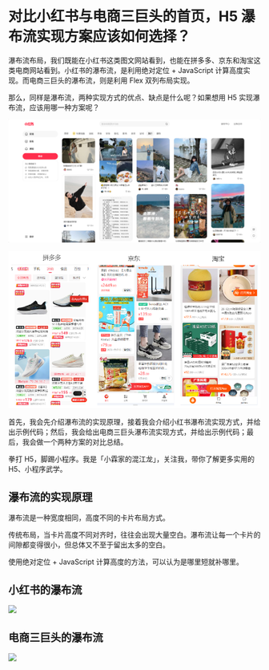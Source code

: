 # 对比小红书与电商三巨头的首页，H5 瀑布流实现方案应该如何选择？

瀑布流布局，我们既能在小红书这类图文网站看到，也能在拼多多、京东和淘宝这类电商网站看到。小红书的瀑布流，是利用绝对定位 + JavaScript 计算高度实现。而电商三巨头的瀑布流，则是利用 Flex 双列布局实现。

那么，同样是瀑布流，两种实现方式的优点、缺点是什么呢？如果想用 H5 实现瀑布流，应该用哪一种方案呢？

![](./img/xiaohongshu.png)

![](./img/pdd-jd-taobao.png)

首先，我会先介绍瀑布流的实现原理，接着我会介绍小红书瀑布流实现方式，并给出示例代码；然后，我会给出电商三巨头瀑布流实现方式，并给出示例代码；最后，我会做一个两种方案的对比总结。

拳打 H5，脚踢小程序。我是「小霖家的混江龙」，关注我，带你了解更多实用的 H5、小程序武学。

## 瀑布流的实现原理

瀑布流是一种宽度相同，高度不同的卡片布局方式。

传统布局，当卡片高度不同对齐时，往往会出现大量空白。瀑布流让每一个卡片的间隙都变得很小，但总体又不至于留出太多的空白。

使用绝对定位 + JavaScript 计算高度的方法，可以认为是哪里短就补哪里。

## 小红书的瀑布流

![](./img/xiaohongshu.gif)

## 电商三巨头的瀑布流

![](./img/pdd.gif)
